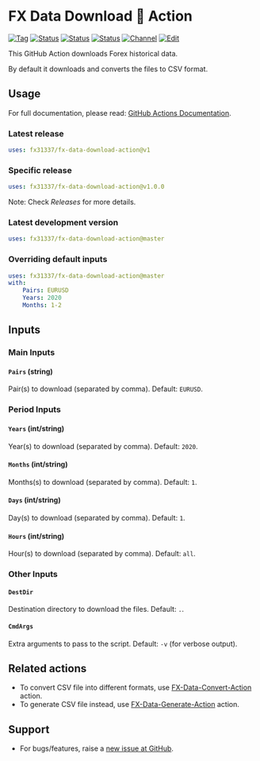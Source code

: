 # FX Data Download 🐳 Action

[![Tag][github-tag-image]][github-tag-link]
[![Status][gha-image-action-master]][gha-link-action-master]
[![Status][gha-image-docker-master]][gha-link-docker-master]
[![Status][gha-image-lint-master]][gha-link-lint-master]
[![Channel][tg-channel-image]][tg-channel-link]
[![Edit][gitpod-image]][gitpod-link]

This GitHub Action downloads Forex historical data.

By default it downloads and converts the files to CSV format.

## Usage

For full documentation, please read: [GitHub Actions Documentation](https://help.github.com/en/actions).

### Latest release

```yaml
uses: fx31337/fx-data-download-action@v1
```

### Specific release

```yaml
uses: fx31337/fx-data-download-action@v1.0.0
```

Note: Check _Releases_ for more details.

### Latest development version

```yaml
uses: fx31337/fx-data-download-action@master
```

### Overriding default inputs

```yaml
uses: fx31337/fx-data-download-action@master
with:
    Pairs: EURUSD
    Years: 2020
    Months: 1-2
```

## Inputs

### Main Inputs

#### `Pairs` (string)

Pair(s) to download (separated by comma). Default: `EURUSD`.

### Period Inputs

#### `Years` (int/string)

Year(s) to download (separated by comma). Default: `2020`.

#### `Months` (int/string)

Months(s) to download (separated by comma). Default: `1`.

#### `Days` (int/string)

Day(s) to download (separated by comma). Default: `1`.

#### `Hours` (int/string)

Hour(s) to download (separated by comma). Default: `all`.

### Other Inputs

#### `DestDir`

Destination directory to download the files. Default: `.`.

#### `CmdArgs`

Extra arguments to pass to the script. Default: `-v` (for verbose output).

<!--
## Outputs

### `foo`

Foo bar.
-->

## Related actions

- To convert CSV file into different formats,
  use [FX-Data-Convert-Action](https://github.com/FX31337/FX-Data-Convert-Action)
  action.
- To generate CSV file instead,
  use [FX-Data-Generate-Action](https://github.com/FX31337/FX-Data-Generate-Action)
  action.

## Support

- For bugs/features, raise a [new issue at GitHub](https://github.com/FX31337/FX-Data-Download-Action/issues).

<!-- Named links -->

[github-tag-image]: https://img.shields.io/github/tag/FX31337/FX-Data-Download-Action.svg?logo=github
[github-tag-link]: https://github.com/FX31337/FX-Data-Download-Action/tags

[tg-channel-image]: https://img.shields.io/badge/Telegram-join-0088CC.svg?logo=telegram
[tg-channel-link]: https://t.me/EA31337

[gha-link-action-master]: https://github.com/FX31337/FX-Data-Download-Action/actions?query=workflow%3AAction+branch%3Amaster
[gha-image-action-master]: https://github.com/FX31337/FX-Data-Download-Action/workflows/Action/badge.svg
[gha-link-docker-master]: https://github.com/FX31337/FX-Data-Download-Action/actions?query=workflow%3ADocker+branch%3Amaster
[gha-image-docker-master]: https://github.com/FX31337/FX-Data-Download-Action/workflows/Docker/badge.svg
[gha-link-lint-master]: https://github.com/FX31337/FX-Data-Download-Action/actions?query=workflow%3ALint+branch%3Amaster
[gha-image-lint-master]: https://github.com/FX31337/FX-Data-Download-Action/workflows/Lint/badge.svg

[gitpod-image]: https://img.shields.io/badge/Gitpod-ready--to--code-blue?logo=gitpod
[gitpod-link]: https://gitpod.io/#https://github.com/FX31337/FX-Data-Download-Action
